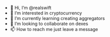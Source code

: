 - 👋 Hi, I’m @realswift
- 👀 I’m interested in cryptocurrency 
- 🌱 I’m currently learning creating aggregators
- 💞️ I’m looking to collaborate on dexes
- 📫 How to reach me just leave a message 

<!---
realswift/realswift is a ✨ special ✨ repository because its `README.md` (this file) appears on your GitHub profile.
You can click the Preview link to take a look at your changes.
--->
